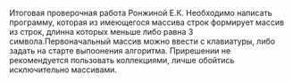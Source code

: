 Итоговая проверочная работа Ронжиной Е.К.
Необходимо написать программу, которая из имеющегося массива строк формирует массив из строк, длинна которых меньше либо равна 3 символа.Первоначальный массив можно ввести с клавиатуры, либо задать на старте выпоонения алгоритма. Прирешении не рекомендуется пользовать коллекциями, личше обойтись исключительно массивами.